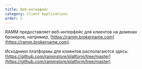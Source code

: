 ```yaml
---
title: Веб-интерфейс
category: Client Applications
order: 2
---
```


RAMM предоставляет веб-интерфейс для клиентов на доменах брокеров, например, [https://ramm.brokername.com](https://ramm.brokername.com).&nbsp;

Исходники платформы для клиентов располагаются здесь: [https://github.com/rammstore/platform/tree/master](https://github.com/rammstore/platform/tree/master)